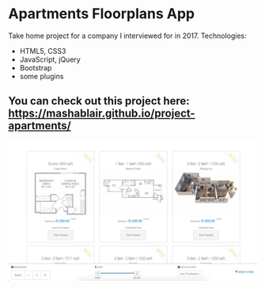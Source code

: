 # Apartments Floorplans App
Take home project for a company I interviewed for in 2017. Technologies: 
* HTML5, CSS3
* JavaScript, jQuery
* Bootstrap
* some plugins

## You can check out this project here: https://mashablair.github.io/project-apartments/

![alt text](https://github.com/mashablair/project-apartments/blob/master/project-screenshot.png)
